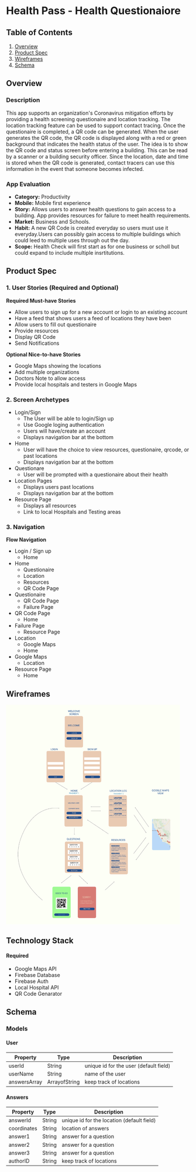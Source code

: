 # Health Pass - Health Questionaiore

## Table of Contents
1. [Overview](#Overview)
1. [Product Spec](#Product-Spec)
1. [Wireframes](#Wireframes)
2. [Schema](#Schema)

## Overview

### Description
This app supports an organization's Coronavirus mitigation efforts by providing a health screening questionaire and location tracking.  The location tracking feature can be used to support contact tracing.   Once the questionaire is completed, a QR code can be generated.   When the user generates the QR code, the QR code is displayed along with a red or green background that indicates the health status of the user.  The idea is to show the QR code and status screen before entering a building.  This can be read by a scanner or a building security officer.  Since the location, date and time is stored when the QR code is generated, contact tracers can use this information in the event that someone becomes infected.
### App Evaluation
- **Category:** Productivity
- **Mobile:** Mobile first experience
- **Story:** Allows users to answer health questions to gain access to a building. App provides resources for failure to meet health requirements.
- **Market:** Business and Schools.
- **Habit:** A new QR Code is created everyday so users must use it everyday.Users can possibly gain access to multiple buildings which could leed to multiple uses through out the day.
- **Scope:** Health Check will first start as for one business or scholl but could expand to include multiple insrtitutions.

## Product Spec

### 1. User Stories (Required and Optional)

**Required Must-have Stories**
* Allow users to sign up for a new account or login to an existing account
* Have a feed that shows users a feed of locations they have been
* Allow users to fill out questionaire 
* Provide resources
* Display QR Code
* Send Notifications

**Optional Nice-to-have Stories**

* Google Maps showing the locations
* Add multiple organizations
* Doctors Note to allow access
* Provide local hospitals and testers in Google Maps

### 2. Screen Archetypes

* Login/Sign 
   * The User will be able to login/Sign up
   * Use Google loging authentication
   * Users will have/create an account
   * Displays navigation bar at the bottom
* Home 
   * User will have the choice to view resources, questionaire, qrcode, or past locations
   * Displays navigation bar at the bottom
* Questionare 
    * User will be prompted with a questionaire about their health
* Location Pages
    * Displays users past locations
    * Displays navigation bar at the bottom
* Resource Page
    * Displays all resources
    * Link to local Hospitals and Testing areas


### 3. Navigation

**Flow Navigation**

* Login / Sign up 
   * Home
* Home 
   * Questionaire
   * Location
   * Resources
   * QR Code Page
* Questionaire 
   * QR Code Page
   * Failure Page
* QR Code Page
   * Home
* Failure Page 
  * Resource Page
* Location 
  * Google Maps
  * Home
* Google Maps 
  * Location
* Resource Page 
  * Home
  

## Wireframes
<img src = 'https://github.com/Android-TechFellow-Summer2020/HealthCheck/blob/master/HealthCheckWireFrameV2.png?raw=true' height = '600px' width='475px'>

## Technology Stack

#### Required
* Google Maps API
* Firebase Database
* Firebase Auth
* Local Hospital API
* QR Code Genarator

## Schema 

### Models
#### User 

   | Property      | Type     | Description |
   | ------------- | -------- | ------------|
   | userId        | String   | unique id for the user (default field) |
   | userName      | String   | name of the user |
   | answersArray  | ArrayofString | keep track of locations |
#### Answers

   | Property      | Type     | Description |
   | ------------- | -------- | ------------|
   | answerId      | String   | unique id for the location (default field) |
   | coordinates   | String   | location of answers|
   | answer1        | String   | answer for a question|
   | answer2        | String   | answer for a question|
   | answer3        | String   | answer for a question|
   | authorID      | String | keep track of locations |
   
   


